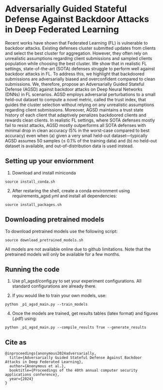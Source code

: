 # Adversarially Guided Stateful Defense Against Backdoor Attacks in Deep Federated Learning

Recent works have shown that Federated Learning (FL) is vulnerable to backdoor attacks. Existing defenses cluster submitted updates from clients and select the best cluster for aggregation. However, they often rely on unrealistic assumptions regarding client submissions and sampled clients population while choosing the best cluster. We show that in realistic FL settings, state-of-the-art (SOTA) defenses struggle to perform well against backdoor attacks in FL. To address this, we highlight that backdoored submissions are adversarially biased and overconfident compared to clean submissions. We, therefore, propose an Adversarially Guided Stateful Defense (AGSD) against backdoor attacks on Deep Neural Networks (DNNs) in FL scenarios. AGSD employs adversarial perturbations to a small held-out dataset to compute a novel metric, called the trust index, that guides the cluster selection without relying on any unrealistic assumptions regarding client submissions. Moreover, AGSD maintains a trust state history of each client that adaptively penalizes backdoored clients and rewards clean clients. In realistic FL settings, where SOTA defenses mostly fail to resist attacks, AGSD mostly outperforms all SOTA defenses with minimal drop in clean accuracy (5% in the worst-case compared to best accuracy) even when (a) given a very small held-out dataset—typically AGSD assumes 50 samples (≤ 0.1% of the training data) and (b) no held-out dataset is available, and out-of-distribution data is used instead.


## Setting up your enviornment
1. Download and install miniconda
```
source install_conda.sh
```

2. After restaring the shell, create a conda environment using requirements_agsd.yml and install all dependencies:
```
source install_packages.sh
```

## Downloading pretrained models
To download pretrained models use the following script:
```
source download_pretrained_models.sh
```
All models are not available online due to github limitations. Note that the pretrained models will only be available for a few months.

## Running the code
1. Use p1_agsd/config.py to set your experiment configurations. All standard configurations are already there.

2. If you would like to train your own models, use:
```
python _p1_agsd_main.py --train_models
```

4. Once the models are trained, get results tables (latex format) and figures (.pdf) using:
```
python _p1_agsd_main.py --compile_results True --generate_results
```

## Cite as
```
@inproceedings{anonymous2024adversarially,
  title={Adversarially Guided Stateful Defense Against Backdoor Attacks in Deep Federated Learning},
  author={Anonymous et al.},
  booktitle={Proceedings of the 40th annual computer security applications conference},
  year={2024}
}
```